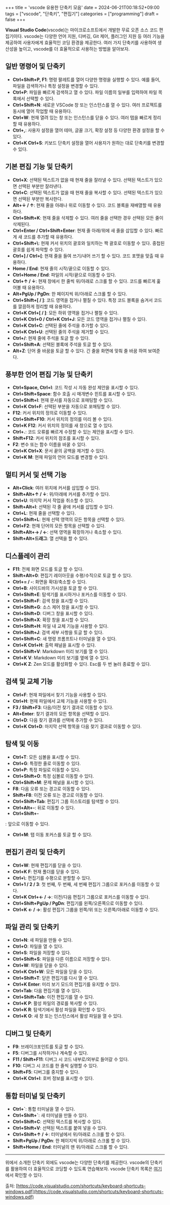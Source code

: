 +++
title = 'vscode 유용한 단축키 모음'
date = 2024-06-21T00:18:52+09:00
tags = ["vscode", "단축키", "편집기"]
categories = ["programming"]
draft = false
+++

**Visual Studio Code**(vscode)는 마이크로소프트에서 개발한 무료 오픈 소스 코드 편집기이다. vscode는 다양한 언어 지원, 디버깅, Git 제어, 플러그인 지원 등 여러 기능을 제공하여 사용자에게 효율적인 코딩 환경을 제공한다. 여러 가지 단축키를 사용하여 생산성을 높이고, vscode를 더 효율적으로 사용하는 방법을 알아보자.

## 일반 명령어 및 단축키

-   **Ctrl+Shift+P, F1**: 명령 팔레트를 열어 다양한 명령을 실행할 수 있다. 예를 들어, 파일을 검색하거나 특정 설정을 변경할 수 있다.
-   **Ctrl+P**: 파일을 빠르게 검색하고 열 수 있다. 파일 이름의 일부를 입력하여 파일 목록에서 선택할 수 있다.
-   **Ctrl+Shift+N**: 새로운 VSCode 창 또는 인스턴스를 열 수 있다. 여러 프로젝트를 동시에 열어 작업할 때 유용하다.
-   **Ctrl+W**: 현재 열려 있는 창 또는 인스턴스를 닫을 수 있다. 여러 탭을 빠르게 정리할 때 유용하다.
-   **Ctrl+,**: 사용자 설정을 열어 테마, 글꼴 크기, 확장 설정 등 다양한 환경 설정을 할 수 있다.
-   **Ctrl+K Ctrl+S**: 키보드 단축키 설정을 열어 사용자가 원하는 대로 단축키를 변경할 수 있다.

## 기본 편집 기능 및 단축키

-   **Ctrl+X**: 선택된 텍스트가 없을 때 현재 줄을 잘라낼 수 있다. 선택된 텍스트가 있으면 선택된 부분만 잘라낸다.
-   **Ctrl+C**: 선택된 텍스트가 없을 때 현재 줄을 복사할 수 있다. 선택된 텍스트가 있으면 선택된 부분만 복사한다.
-   **Alt+↓ / ↑**: 현재 줄을 아래나 위로 이동할 수 있다. 코드 블록을 재배열할 때 유용하다.
-   **Ctrl+Shift+K**: 현재 줄을 삭제할 수 있다. 여러 줄을 선택한 경우 선택된 모든 줄이 삭제된다.
-   **Ctrl+Enter / Ctrl+Shift+Enter**: 현재 줄 아래/위에 새 줄을 삽입할 수 있다. 빠르게 새 코드를 추가할 때 유용하다.
-   **Ctrl+Shift+\\**: 현재 커서 위치의 괄호와 일치하는 짝 괄호로 이동할 수 있다. 중첩된 괄호를 쉽게 파악할 수 있다.
-   **Ctrl+] / Ctrl+[**: 현재 줄을 들여 쓰기/내어 쓰기 할 수 있다. 코드 포맷을 맞출 때 유용하다.
-   **Home / End**: 현재 줄의 시작/끝으로 이동할 수 있다.
-   **Ctrl+Home / End**: 파일의 시작/끝으로 이동할 수 있다.
-   **Ctrl+↑ / ↓**: 현재 창에서 한 줄씩 위/아래로 스크롤 할 수 있다. 코드를 빠르게 훑어볼 때 유용하다.
-   **Alt+PgUp / PgDn**: 한 페이지씩 위/아래로 스크롤 할 수 있다.
-   **Ctrl+Shift+[ / ]**: 코드 영역을 접거나 펼칠 수 있다. 특정 코드 블록을 숨겨서 코드를 깔끔하게 정리할 때 유용하다.
-   **Ctrl+K Ctrl+[ / ]**: 모든 하위 영역을 접거나 펼칠 수 있다.
-   **Ctrl+K Ctrl+0 / Ctrl+K Ctrl+J**: 모든 코드 영역을 접거나 펼칠 수 있다.
-   **Ctrl+K Ctrl+C**: 선택된 줄에 주석을 추가할 수 있다.
-   **Ctrl+K Ctrl+U**: 선택된 줄의 주석을 제거할 수 있다.
-   **Ctrl+/**: 현재 줄에 주석을 토글 할 수 있다.
-   **Ctrl+Shift+A**: 선택된 블록에 주석을 토글 할 수 있다.
-   **Alt+Z**: 단어 줄 바꿈을 토글 할 수 있다. 긴 줄을 화면에 맞춰 줄 바꿈 하여 보여준다.

## 풍부한 언어 편집 기능 및 단축키

-   **Ctrl+Space, Ctrl+I**: 코드 작성 시 자동 완성 제안을 표시할 수 있다.
-   **Ctrl+Shift+Space**: 함수 호출 시 매개변수 힌트를 표시할 수 있다.
-   **Ctrl+Shift+I**: 현재 문서를 자동으로 포매팅할 수 있다.
-   **Ctrl+K Ctrl+F**: 선택된 부분을 자동으로 포매팅할 수 있다.
-   **F12**: 커서 위치의 정의로 이동할 수 있다.
-   **Ctrl+Shift+F10**: 커서 위치의 정의를 미리 볼 수 있다.
-   **Ctrl+K F12**: 커서 위치의 정의를 새 창으로 열 수 있다.
-   **Ctrl+.**: 코드 오류를 빠르게 수정할 수 있는 제안을 표시할 수 있다.
-   **Shift+F12**: 커서 위치의 참조를 표시할 수 있다.
-   **F2**: 변수 또는 함수 이름을 바꿀 수 있다.
-   **Ctrl+K Ctrl+X**: 문서 끝의 공백을 제거할 수 있다.
-   **Ctrl+K M**: 현재 파일의 언어 모드를 변경할 수 있다.

## 멀티 커서 및 선택 기능

-   **Alt+Click**: 여러 위치에 커서를 삽입할 수 있다.
-   **Shift+Alt+↑ / ↓**: 위/아래에 커서를 추가할 수 있다.
-   **Ctrl+U**: 마지막 커서 작업을 취소할 수 있다.
-   **Shift+Alt+I**: 선택된 각 줄 끝에 커서를 삽입할 수 있다.
-   **Ctrl+L**: 현재 줄을 선택할 수 있다.
-   **Ctrl+Shift+L**: 현재 선택 영역의 모든 항목을 선택할 수 있다.
-   **Ctrl+F2**: 현재 단어의 모든 항목을 선택할 수 있다.
-   **Shift+Alt+→ / ←**: 선택 영역을 확장하거나 축소할 수 있다.
-   **Shift+Alt+드래그**: 열 선택을 할 수 있다.

## 디스플레이 관리

-   **F11**: 전체 화면 모드를 토글 할 수 있다.
-   **Shift+Alt+0**: 편집기 레이아웃을 수평/수직으로 토글 할 수 있다.
-   **Ctrl+= / -**: 화면을 확대/축소할 수 있다.
-   **Ctrl+B**: 사이드바의 가시성을 토글 할 수 있다.
-   **Ctrl+Shift+E**: 탐색기를 표시하거나 포커스를 이동할 수 있다.
-   **Ctrl+Shift+F**: 검색 창을 표시할 수 있다.
-   **Ctrl+Shift+G**: 소스 제어 창을 표시할 수 있다.
-   **Ctrl+Shift+D**: 디버그 창을 표시할 수 있다.
-   **Ctrl+Shift+X**: 확장 창을 표시할 수 있다.
-   **Ctrl+Shift+H**: 파일 내 교체 기능을 사용할 수 있다.
-   **Ctrl+Shift+J**: 검색 세부 사항을 토글 할 수 있다.
-   **Ctrl+Shift+C**: 새 명령 프롬프트나 터미널을 열 수 있다.
-   **Ctrl+K Ctrl+H**: 출력 패널을 표시할 수 있다.
-   **Ctrl+Shift+V**: Markdown 미리 보기를 열 수 있다.
-   **Ctrl+K V**: Markdown 미리 보기를 옆에 열 수 있다.
-   **Ctrl+K Z**: Zen 모드를 활성화할 수 있다. Esc를 두 번 눌러 종료할 수 있다.

## 검색 및 교체 기능

-   **Ctrl+F**: 현재 파일에서 찾기 기능을 사용할 수 있다.
-   **Ctrl+H**: 현재 파일에서 교체 기능을 사용할 수 있다.
-   **F3 / Shift+F3**: 다음/이전 찾기 결과로 이동할 수 있다.
-   **Alt+Enter**: 찾기 결과의 모든 항목을 선택할 수 있다.
-   **Ctrl+D**: 다음 찾기 결과를 선택에 추가할 수 있다.
-   **Ctrl+K Ctrl+D**: 마지막 선택 항목을 다음 찾기 결과로 이동할 수 있다.

## 탐색 및 이동

-   **Ctrl+T**: 모든 심볼을 표시할 수 있다.
-   **Ctrl+G**: 특정한 줄로 이동할 수 있다.
-   **Ctrl+P**: 특정 파일로 이동할 수 있다.
-   **Ctrl+Shift+O**: 특정 심볼로 이동할 수 있다.
-   **Ctrl+Shift+M**: 문제 패널을 표시할 수 있다.
-   **F8**: 다음 오류 또는 경고로 이동할 수 있다.
-   **Shift+F8**: 이전 오류 또는 경고로 이동할 수 있다.
-   **Ctrl+Shift+Tab**: 편집기 그룹 히스토리를 탐색할 수 있다.
-   **Ctrl+Alt+-**: 뒤로 이동할 수 있다.
-   **Ctrl+Shift+-**

: 앞으로 이동할 수 있다.

-   **Ctrl+M**: 탭 이동 포커스를 토글 할 수 있다.

## 편집기 관리 및 단축키

-   **Ctrl+W**: 현재 편집기를 닫을 수 있다.
-   **Ctrl+K F**: 현재 폴더를 닫을 수 있다.
-   **Ctrl+\\**: 편집기를 수평으로 분할할 수 있다.
-   **Ctrl+1 / 2 / 3**: 첫 번째, 두 번째, 세 번째 편집기 그룹으로 포커스를 이동할 수 있다.
-   **Ctrl+K Ctrl+← / →**: 이전/다음 편집기 그룹으로 포커스를 이동할 수 있다.
-   **Ctrl+Shift+PgUp / PgDn**: 편집기를 왼쪽/오른쪽으로 이동할 수 있다.
-   **Ctrl+K ← / →**: 활성 편집기 그룹을 왼쪽/위 또는 오른쪽/아래로 이동할 수 있다.

## 파일 관리 및 단축키

-   **Ctrl+N**: 새 파일을 만들 수 있다.
-   **Ctrl+O**: 파일을 열 수 있다.
-   **Ctrl+S**: 파일을 저장할 수 있다.
-   **Ctrl+Shift+S**: 파일을 다른 이름으로 저장할 수 있다.
-   **Ctrl+W**: 파일을 닫을 수 있다.
-   **Ctrl+K Ctrl+W**: 모든 파일을 닫을 수 있다.
-   **Ctrl+Shift+T**: 닫은 편집기를 다시 열 수 있다.
-   **Ctrl+K Enter**: 미리 보기 모드의 편집기를 유지할 수 있다.
-   **Ctrl+Tab**: 다음 편집기를 열 수 있다.
-   **Ctrl+Shift+Tab**: 이전 편집기를 열 수 있다.
-   **Ctrl+K P**: 활성 파일의 경로를 복사할 수 있다.
-   **Ctrl+K R**: 탐색기에서 활성 파일을 확인할 수 있다.
-   **Ctrl+K O**: 새 창 또는 인스턴스에서 활성 파일을 열 수 있다.

## 디버그 및 단축키

-   **F9**: 브레이크포인트를 토글 할 수 있다.
-   **F5**: 디버그를 시작하거나 계속할 수 있다.
-   **F11 / Shift+F11**: 디버그 시 코드 내부로/외부로 들어갈 수 있다.
-   **F10**: 디버그 시 코드를 한 줄씩 실행할 수 있다.
-   **Shift+F5**: 디버그를 중지할 수 있다.
-   **Ctrl+K Ctrl+I**: 호버 정보를 표시할 수 있다.

## 통합 터미널 및 단축키

-   **Ctrl+`**: 통합 터미널을 열 수 있다.
-   **Ctrl+Shift+`**: 새 터미널을 만들 수 있다.
-   **Ctrl+Shift+C**: 선택된 텍스트를 복사할 수 있다.
-   **Ctrl+Shift+V**: 선택된 텍스트를 붙여 넣을 수 있다.
-   **Ctrl+Shift+↑ / ↓**: 터미널에서 위/아래로 스크롤 할 수 있다.
-   **Shift+PgUp / PgDn**: 한 페이지씩 위/아래로 스크롤 할 수 있다.
-   **Shift+Home / End**: 터미널의 맨 위/아래로 스크롤 할 수 있다.

---

위에서 소개한 단축키 외에도 vscode는 다양한 단축키를 제공한다. vscode의 단축키를 활용하여 더 효율적으로 코딩할 수 있도록 연습해보자. vscode 단축키 목록은 [여기](https://code.visualstudio.com/shortcuts/keyboard-shortcuts-windows.pdf)에서 확인할 수 있다.

출처: [https://code.visualstudio.com/shortcuts/keyboard-shortcuts-windows.pdf](https://code.visualstudio.com/shortcuts/keyboard-shortcuts-windows.pdf)
